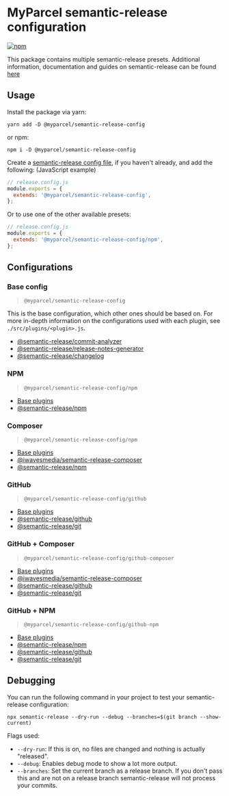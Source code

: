 # MyParcel semantic-release configuration

[![npm](https://img.shields.io/npm/v/@myparcel/semantic-release-config)](https://www.npmjs.com/package/@myparcel/semantic-release-config/)

This package contains multiple semantic-release presets. Additional information, documentation and guides on
semantic-release can be found [here](https://github.com/semantic-release/semantic-release)

## Usage

Install the package via yarn:

```
yarn add -D @myparcel/semantic-release-config
```

or npm:

```
npm i -D @myparcel/semantic-release-config
```

Create a [semantic-release config file], if you haven't already, and add the following: (JavaScript example)

```js
// release.config.js
module.exports = {
  extends: '@myparcel/semantic-release-config',
};
```

Or to use one of the other available presets:

```js
// release.config.js
module.exports = {
  extends: '@myparcel/semantic-release-config/npm',
};
```    

## Configurations

### Base config

> `@myparcel/semantic-release-config`

This is the base configuration, which other ones should be based on. For more in-depth information on the configurations
used with each plugin, see `./src/plugins/<plugin>.js`.

- [@semantic-release/commit-analyzer]
- [@semantic-release/release-notes-generator]
- [@semantic-release/changelog]

### NPM

> `@myparcel/semantic-release-config/npm`

- [Base plugins](#base-config)
- [@semantic-release/npm]

### Composer

> `@myparcel/semantic-release-config/npm`

- [Base plugins](#base-config)
- [@iwavesmedia/semantic-release-composer]
- [@semantic-release/npm]

### GitHub

> `@myparcel/semantic-release-config/github`

- [Base plugins](#base-config)
- [@semantic-release/github]
- [@semantic-release/git]

### GitHub + Composer

> `@myparcel/semantic-release-config/github-composer`

- [Base plugins](#base-config)
- [@iwavesmedia/semantic-release-composer]
- [@semantic-release/github]
- [@semantic-release/git]

### GitHub + NPM

> `@myparcel/semantic-release-config/github-npm`

- [Base plugins](#base-config)
- [@semantic-release/npm]
- [@semantic-release/github]
- [@semantic-release/git]

## Debugging

You can run the following command in your project to test your semantic-release configuration:

```shell
npx semantic-release --dry-run --debug --branches=$(git branch --show-current)
```

Flags used:

- `--dry-run`: If this is on, no files are changed and nothing is actually "released".
- `--debug`: Enables debug mode to show a lot more output.
- `--branches`: Set the current branch as a release branch. If you don't pass this and are not on a release branch
  semantic-release will not process your commits.

[@iwavesmedia/semantic-release-composer]: https://github.com/ambimax/semantic-release-composer#readme
[@semantic-release/changelog]: https://github.com/semantic-release/changelog
[@semantic-release/commit-analyzer]: https://github.com/semantic-release/commit-analyzer
[@semantic-release/git]: https://github.com/semantic-release/git
[@semantic-release/github]: https://github.com/semantic-release/github
[@semantic-release/npm]: https://github.com/semantic-release/npm
[@semantic-release/release-notes-generator]: https://github.com/semantic-release/release-notes-generator
[semantic-release config file]: https://semantic-release.gitbook.io/semantic-release/usage/configuration
